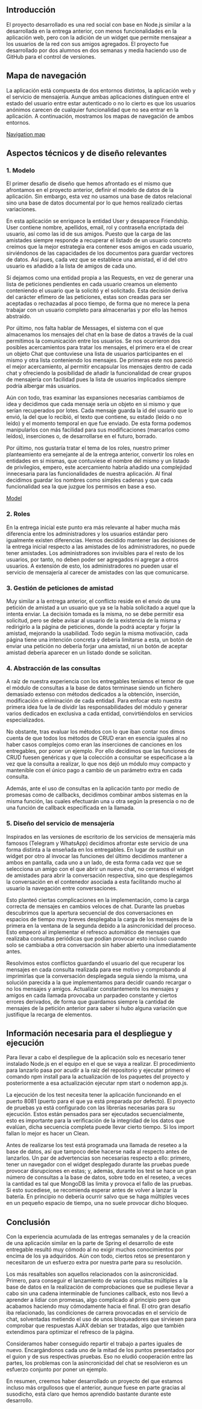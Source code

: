 ## Introducción

El proyecto desarrollado es una red social con base en Node.js similar a la desarrollada en la entrega anterior, 
con menos funcionalidades en la aplicación web, pero con la adición de un widget que permite mensajear a los usuarios 
de la red con sus amigos agregados. El proyecto fue desarrollado por dos alumnos en dos semanas y media haciendo uso de 
GitHub para el control de versiones.

## Mapa de navegación

La aplicación está compuesta de dos entornos distintos, la aplicación web y el servicio de mensajería. Aunque ambas 
aplicaciones distinguen entre el estado del usuario entre estar autenticado o no lo cierto es que los usuarios anónimos 
carecen de cualquier funcionalidad que no sea entrar en la aplicación. A continuación, mostramos los mapas de 
navegación de ambos entornos.

[Navigation map](https://i.imgur.com/ofXgJcD.png)

## Aspectos técnicos y de diseño relevantes
### 1. Modelo

El primer desafío de diseño que hemos afrontado es el mismo que afrontamos en el proyecto anterior, definir el modelo 
de datos de la aplicación. Sin embargo, esta vez no usamos una base de datos relacional sino una base de datos 
documental por lo que hemos realizado ciertas variaciones.

En esta aplicación se enriquece la entidad User y desaparece Friendship. User contiene nombre, apellidos, email, rol y 
contraseña encriptada del usuario, así como las id de sus amigos. Puesto que la carga de las amistades siempre responde 
a recuperar el listado de un usuario concreto creímos que la mejor estrategia era contener esos amigos en cada usuario, 
sirviéndonos de las capacidades de los documentos para guardar vectores de datos. Así pues, cada vez que se establece 
una amistad, el id del otro usuario es añadido a la lista de amigos de cada uno.

Sí dejamos como una entidad propia a las Requests, en vez de generar una lista de peticiones pendientes en cada usuario 
creamos un elemento conteniendo el usuario que la solicitó y el solicitado. Esta decisión deriva del carácter efímero 
de las peticiones, estas son creadas para ser aceptadas o rechazadas al poco tiempo, de forma que no merece la pena 
trabajar con un usuario completo para almacenarlas y por ello las hemos abstraído.

Por último, nos falta hablar de Messages, el sistema con el que almacenamos los mensajes del chat en la base de datos a 
través de la cual permitimos la comunicación entre los usuarios. Se nos ocurrieron dos posibles acercamientos para 
tratar los mensajes, el primero era el de crear un objeto Chat que contuviese una lista de usuarios participantes en 
el mismo y otra lista conteniendo los mensajes. De primeras este nos pareció el mejor acercamiento, al permitir 
encapsular los mensajes dentro de cada chat y ofreciendo la posibilidad de añadir la funcionalidad de crear grupos de 
mensajería con facilidad pues la lista de usuarios implicados siempre podría albergar más usuarios. 

Aún con todo, tras examinar las expansiones necesarias cambiamos de idea y decidimos que cada mensaje sería un objeto 
en si mismo y que serían recuperados por lotes. Cada mensaje guarda la id del usuario que lo envió, la del que lo 
recibió, el texto que contiene, su estado (leído o no leído) y el momento temporal en que fue enviado. De esta forma 
podemos manipularlos con más facilidad para sus modificaciones (marcarlos como leídos), inserciones o, de desarrollarse 
en el futuro, borrado.

Por último, nos gustaría tratar el tema de los roles, nuestro primer planteamiento era semejante al de la entrega 
anterior, convertir los roles en entidades en sí mismas, que contuviese el nombre del mismo y un listado de 
privilegios, empero, este acercamiento habría añadido una complejidad innecesaria para las funcionalidades de nuestra 
aplicación. Al final decidimos guardar los nombres como simples cadenas y que cada funcionalidad sea la que juzgue los 
permisos en base a eso.

[Model](https://i.imgur.com/idCmb2o.png)

### 2. Roles

En la entrega inicial este punto era más relevante al haber mucha más diferencia entre los administradores y los 
usuarios estándar pero igualmente existen diferencias. Hemos decidido mantener las decisiones de la entrega inicial 
respecto a las amistades de los administradores, no puede tener amistades. Los administradores son invisibles para el 
resto de los usuarios, por tanto, no deben poder ser agregados ni agregar a otros usuarios. A extensión de esto, los 
administradores no pueden usar el servicio de mensajería al carecer de amistades con las que comunicarse.

### 3. Gestión de peticiones de amistad

Muy similar a la entrega anterior, el conflicto reside en el envío de una petición de amistad a un usuario que ya se la 
había solicitado a aquel que la intenta enviar. La decisión tomada es la misma, no se debe permitir esa solicitud, pero 
se debe avisar al usuario de la existencia de la misma y redirigirlo a la página de peticiones, donde la podrá aceptar 
y forjar la amistad, mejorando la usabilidad. Todo según la misma motivación, cada página tiene una intención concreta 
y debería limitarse a esta, un botón de enviar una petición no debería forjar una amistad, ni un botón de aceptar 
amistad debería aparecer en un listado donde se solicitan.

### 4. Abstracción de las consultas

A raíz de nuestra experiencia con los entregables teníamos el temor de que el módulo de consultas a la base de datos 
terminase siendo un fichero demasiado extenso con métodos dedicados a la obtención, inserción, modificación o 
eliminación de cada entidad. Para enfocar esto nuestra primera idea fue la de dividir las responsabilidades del módulo 
y generar varios dedicados en exclusiva a cada entidad, convirtiéndolos en servicios especializados.

No obstante, tras evaluar los métodos con lo que iban contar nos dimos cuenta de que todos los métodos de CRUD eran en 
esencia iguales al no haber casos complejos como eran las inserciones de canciones en los entregables, por poner un 
ejemplo. Por ello decidimos que las funciones de CRUD fuesen genéricas y que la colección a consultar se especificase 
a la vez que la consulta a realizar, lo que nos dejó un módulo muy compacto y mantenible con el único pago a cambio de 
un parámetro extra en cada consulta.

Además, ante el uso de consultas en la aplicación tanto por medio de promesas como de callbacks, decidimos combinar ambos sistemas en la misma función, las cuales efectuarán una u otra según la presencia o no de una función de callback especificada en la llamada.

### 5. Diseño del servicio de mensajería

Inspirados en las versiones de escritorio de los servicios de mensajería más famosos (Telegram y WhatsApp) decidimos 
afrontar este servicio de una forma distinta a la enseñada en los entregables. En lugar de sustituir un widget por otro 
al invocar las funciones del último decidimos mantener a ambos en pantalla, cada uno a un lado, de esta forma cada vez 
que se selecciona un amigo con el que abrir un nuevo chat, no cerramos el widget de amistades para abrir la 
conversación respectiva, sino que desplegamos la conversación en el contenedor asociada a esta facilitando mucho al 
usuario la navegación entre conversaciones.

Esto planteó ciertas complicaciones en la implementación, como la carga correcta de mensajes en cambios veloces de 
chat. Durante las pruebas descubrimos que la apertura secuencial de dos conversaciones en espacios de tiempo muy breves 
desplegaba la carga de los mensajes de la primera en la ventana de la segunda debido a la asincronicidad del proceso. 
Esto empeoró al implementar el refresco automático de mensajes que realizaba consultas periódicas que podían provocar 
esto incluso cuando solo se cambiaba a otra conversación sin haber abierto una inmediatamente antes.

Resolvimos estos conflictos guardando el usuario del que recuperar los mensajes en cada consulta realizada para ese 
motivo y comprobando al imprimirlas que la conversación desplegada seguía siendo la misma, una solución parecida a la 
que implementamos para decidir cuando recargar o no los mensajes y amigos. Actualizar constantemente los mensajes y 
amigos en cada llamada provocaba un parpadeo constante y ciertos errores derivados, de forma que guardamos siempre la 
cantidad de mensajes de la petición anterior para saber si hubo alguna variación que justifique la recarga de elementos.

## Información necesaria para el despliegue y ejecución

Para llevar a cabo el despliegue de la aplicación solo es necesario tener instalado Node.js en el equipo en el que se 
vaya a realizar. El procedimiento para lanzarlo pasa por acudir a la raíz del repositorio y ejecutar primero el 
comando npm install para la actualización de los paquetes del proyecto y posteriormente a esa actualización ejecutar 
npm start o nodemon app.js.

La ejecución de los test necesita tener la aplicación funcionando en el puerto 8081 (puerto para el que ya está 
preparada por defecto). El proyecto de pruebas ya está configurado con las librerías necesarias para su ejecución. 
Estos están pensados para ser ejecutados secuencialmente, esto es importante para la verificación de la integridad de 
los datos que evalúan, dicha secuencia completa puede llevar cierto tiempo. Si los import fallan lo mejor es 
hacer un Clean.

Antes de realizarse los test está programada una llamada de reseteo a la base de datos, así que tampoco debe hacerse 
nada al respecto antes de lanzarlos. Un par de advertencias son necesarias respecto a ello: primero, tener un navegador 
con el widget desplegado durante las pruebas puede provocar disrupciones en estas; y, además, durante los test se hace 
un gran número de consultas a la base de datos, sobre todo en el reseteo, a veces la cantidad es tal que MongoDB las 
limita y provoca el fallo de las pruebas. Si esto sucediese, se recomienda esperar antes de volver a lanzar la batería. 
En principio no debería ocurrir salvo que se haga múltiples veces en un pequeño espacio de tiempo, una no suele 
provocar dicho bloqueo.

## Conclusión

Con la experiencia acumulada de las entregas semanales y de la creación de una aplicación similar en la parte de 
Spring el desarrollo de este entregable resultó muy cómodo al no exigir muchos conocimientos por encima de los ya 
adquiridos. Aún con todo, ciertos retos se presentaron y necesitaron de un esfuerzo extra por nuestra parte para su 
resolución.

Los más resaltables son aquellos relacionados con la asincronicidad. Primero, para conseguir el lanzamiento de varias 
consultas múltiples a la base de datos en la realización de comprobaciones que se pudiese llevar a cabo sin una cadena 
interminable de funciones callback, esto nos llevó a aprender a lidiar con promesas, algo complicado al principio pero 
que acabamos haciendo muy cómodamente hacia el final. El otro gran desafío iba relacionado, las condiciones de carrera 
provocadas en el servicio de chat, solventadas metiendo el uso de unos bloqueadores que sirviesen para comprobar que 
respuestas AJAX debían ser tratadas, algo que también extendimos para optimizar el refresco de la página.

Consideramos haber conseguido repartir el trabajo a partes iguales de nuevo. Encargándonos cada uno de la mitad de los 
puntos presentados por el guion y de sus respectivas pruebas. Eso no eludió cooperación entre las partes, los 
problemas con la asincronicidad del chat se resolvieron es un esfuerzo conjunto por poner un ejemplo.

En resumen, creemos haber desarrollado un proyecto del que estamos incluso más orgullosos que el anterior, aunque 
fuese en parte gracias al susodicho, está claro que hemos aprendido bastante durante este desarrollo.
